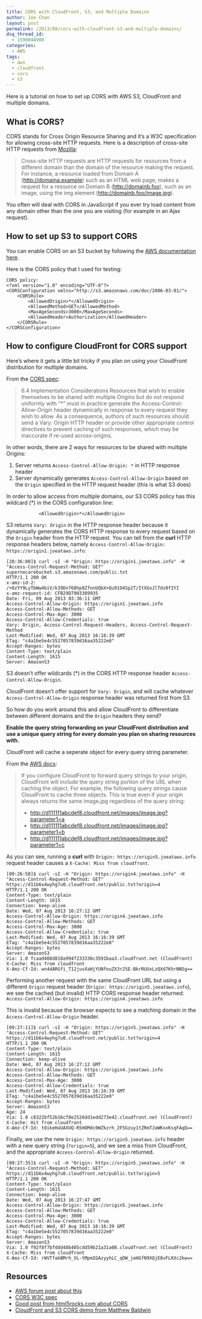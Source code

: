 ```yaml
---
title: CORS with CloudFront, S3, and Multiple Domains
author: Joe Chan
layout: post
permalink: /2013/08/cors-with-cloudfront-s3-and-multiple-domains/
dsq_thread_id:
  - 1590044900
categories:
  - AWS
tags:
  - aws
  - cloudfront
  - cors
  - s3
---
```

Here is a tutorial on how to set up CORS with AWS S3, CloudFront and multiple domains.

## What is CORS?

CORS stands for Cross Origin Resource Sharing and it&#8217;s a W3C specification for allowing cross-site HTTP requests. Here is a description of cross-site HTTP requests from <a href="https://developer.mozilla.org/en-US/docs/HTTP/Access_control_CORS" onclick="javascript:_gaq.push(['_trackEvent','outbound-article','http://developer.mozilla.org/en-US/docs/HTTP/Access_control_CORS']);">Mozilla</a>:

> Cross-site HTTP requests are HTTP requests for resources from a different domain than the domain of the resource making the request. For instance, a resource loaded from Domain A (http://domaina.example) such as an HTML web page, makes a request for a resource on Domain B (http://domainb.foo), such as an image, using the img element (http://domainb.foo/image.jpg).

You often will deal with CORS in JavaScript if you ever try load content from any domain other than the one you are visiting (for example in an Ajax request).

## How to set up S3 to support CORS

You can enable CORS on an S3 bucket by following the <a href="http://docs.aws.amazon.com/AmazonS3/latest/dev/cors.html" onclick="javascript:_gaq.push(['_trackEvent','outbound-article','http://docs.aws.amazon.com/AmazonS3/latest/dev/cors.html']);">AWS documentation here</a>.

Here is the CORS policy that I used for testing:

    CORS policy:
    <?xml version="1.0" encoding="UTF-8"?>
    <CORSConfiguration xmlns="http://s3.amazonaws.com/doc/2006-03-01/">
        <CORSRule>
            <AllowedOrigin>*</AllowedOrigin>
            <AllowedMethod>GET</AllowedMethod>
            <MaxAgeSeconds>3000</MaxAgeSeconds>
            <AllowedHeader>Authorization</AllowedHeader>
        </CORSRule>
    </CORSConfiguration>
    

## How to configure CloudFront for CORS support

Here&#8217;s where it gets a little bit tricky if you plan on using your CloudFront distribution for multiple domains.

From the <a href="http://www.w3.org/TR/cors/#resource-implementation" onclick="javascript:_gaq.push(['_trackEvent','outbound-article','http://www.w3.org/TR/cors/#resource-implementation']);">CORS spec</a>:

> 6.4 Implementation Considerations Resources that wish to enable themselves to be shared with multiple Origins but do not respond uniformly with &#8220;*&#8221; must in practice generate the Access-Control-Allow-Origin header dynamically in response to every request they wish to allow. As a consequence, authors of such resources should send a Vary: Origin HTTP header or provide other appropriate control directives to prevent caching of such responses, which may be inaccurate if re-used across-origins.

In other words, there are 2 ways for resources to be shared with multiple Origins:

1.  Server returns `Access-Control-Allow-Origin: *` in HTTP response header
2.  Server dynamically generates `Access-Control-Allow-Origin` based on the `Origin` specified in the HTTP request header (this is what S3 does)

In order to allow access from multiple domains, our S3 CORS policy has this wildcard (*) in the CORS configuration line:

                <AllowedOrigin>*</AllowedOrigin>
    

S3 returns `Vary: Origin` in the HTTP response header because it dynamically generates the CORS HTTP response to every request based on the `Origin` header from the HTTP request. You can tell from the **curl** HTTP response headers below, namely `Access-Control-Allow-Origin: https://origin1.joeataws.info`:

    [20:36:00]$ curl -sI -H "Origin: https://origin1.joeataws.info" -H "Access-Control-Request-Method: GET" supernocarebucket.s3.amazonaws.com/public.txt
    HTTP/1.1 200 OK
    x-amz-id-2: /+OzYY9LyTbWw4biV/k39Dnf68hp8ZfnnUQbX+Qu91O4Sp2T/ItXGoJlTdz0fIYI
    x-amz-request-id: CFB29D7903389935
    Date: Fri, 09 Aug 2013 03:36:11 GMT
    Access-Control-Allow-Origin: https://origin1.joeataws.info
    Access-Control-Allow-Methods: GET
    Access-Control-Max-Age: 3000
    Access-Control-Allow-Credentials: true
    Vary: Origin, Access-Control-Request-Headers, Access-Control-Request-Method
    Last-Modified: Wed, 07 Aug 2013 16:16:39 GMT
    ETag: "c4a1be5e4c5527057839d16aa35222e0"
    Accept-Ranges: bytes
    Content-Type: text/plain
    Content-Length: 1615
    Server: AmazonS3
    

S3 doesn&#8217;t offer wildcards (*) in the CORS HTTP response header `Access-Control-Allow-Origin`.

CloudFront doesn&#8217;t offer support for `Vary: Origin`, and will cache whatever `Access-Control-Allow-Origin` response header was returned first from S3.

So how do you work around this and allow CloudFront to differentiate between different domains and the `Origin` headers they send?

**Enable the query string forwarding on your CloudFront distribution and use a unique query string for every domain you plan on sharing resources with.**

CloudFront will cache a seperate object for every query string parameter.

From the <a href="http://docs.aws.amazon.com/AmazonCloudFront/latest/DeveloperGuide/QueryStringParameters.html" onclick="javascript:_gaq.push(['_trackEvent','outbound-article','http://docs.aws.amazon.com/AmazonCloudFront/latest/DeveloperGuide/QueryStringParameters.html']);">AWS docs</a>:

> If you configure CloudFront to forward query strings to your origin, CloudFront will include the query string portion of the URL when caching the object. For example, the following query strings cause CloudFront to cache three objects. This is true even if your origin always returns the same image.jpg regardless of the query string:
> 
> *   http://d111111abcdef8.cloudfront.net/images/image.jpg?parameter1=a
> *   http://d111111abcdef8.cloudfront.net/images/image.jpg?parameter1=b
> *   http://d111111abcdef8.cloudfront.net/images/image.jpg?parameter1=c

As you can see, running a **curl** with `Origin: https://origin5.joeataws.info` request header causes a `X-Cache: Miss from cloudfront`.

    [09:26:58]$ curl -sI -H "Origin: https://origin4.joeataws.info" -H "Access-Control-Request-Method: GET" https://d11b6x4wyhg7u0.cloudfront.net/public.txt?origin=4
    HTTP/1.1 200 OK
    Content-Type: text/plain
    Content-Length: 1615
    Connection: keep-alive
    Date: Wed, 07 Aug 2013 16:27:12 GMT
    Access-Control-Allow-Origin: https://origin4.joeataws.info
    Access-Control-Allow-Methods: GET
    Access-Control-Max-Age: 3000
    Access-Control-Allow-Credentials: true
    Last-Modified: Wed, 07 Aug 2013 16:16:39 GMT
    ETag: "c4a1be5e4c5527057839d16aa35222e0"
    Accept-Ranges: bytes
    Server: AmazonS3
    Via: 1.0 fcaad488d818a994f233336c3591baa3.cloudfront.net (CloudFront)
    X-Cache: Miss from cloudfront
    X-Amz-Cf-Id: wn4dARGfi_T12juvXaHjYUNfouZX3r25E-BkrRUUxLzQXd7KhrNN5g==
    

Performing another request with the same CloudFront URL but using a different `Origin` request header (`Origin: https://origin5.joeataws.info`), we see the cached (but invalid) HTTP CORS response header returned: `Access-Control-Allow-Origin: https://origin4.joeataws.info`

This is invalid because the browser expects to see a matching domain in the `Access-Control-Allow-Origin` header.

    [09:27:11]$ curl -sI -H "Origin: https://origin5.joeataws.info" -H "Access-Control-Request-Method: GET" https://d11b6x4wyhg7u0.cloudfront.net/public.txt?origin=4
    HTTP/1.1 200 OK
    Content-Type: text/plain
    Content-Length: 1615
    Connection: keep-alive
    Date: Wed, 07 Aug 2013 16:27:12 GMT
    Access-Control-Allow-Origin: https://origin4.joeataws.info
    Access-Control-Allow-Methods: GET
    Access-Control-Max-Age: 3000
    Access-Control-Allow-Credentials: true
    Last-Modified: Wed, 07 Aug 2013 16:16:39 GMT
    ETag: "c4a1be5e4c5527057839d16aa35222e0"
    Accept-Ranges: bytes
    Server: AmazonS3
    Age: 24
    Via: 1.0 c8322bf52b16cf8e2526dd1edd273e42.cloudfront.net (CloudFront)
    X-Cache: Hit from cloudfront
    X-Amz-Cf-Id: tOikeHaUAXUQ-R5HOMdc0WZkzrh_2F5Gzuy1tZRmTJaWKxxKsqFAqQ==
    

Finally, we use the new `Origin: https://origin5.joeataws.info` header with a new query string (`?origin=5`), and we see a miss from CloudFront, and the appropriate `Access-Control-Allow-Origin` returned.

    [09:27:35]$ curl -sI -H "Origin: https://origin5.joeataws.info" -H "Access-Control-Request-Method: GET" https://d11b6x4wyhg7u0.cloudfront.net/public.txt?origin=5
    HTTP/1.1 200 OK
    Content-Type: text/plain
    Content-Length: 1615
    Connection: keep-alive
    Date: Wed, 07 Aug 2013 16:27:47 GMT
    Access-Control-Allow-Origin: https://origin5.joeataws.info
    Access-Control-Allow-Methods: GET
    Access-Control-Max-Age: 3000
    Access-Control-Allow-Credentials: true
    Last-Modified: Wed, 07 Aug 2013 16:16:39 GMT
    ETag: "c4a1be5e4c5527057839d16aa35222e0"
    Accept-Ranges: bytes
    Server: AmazonS3
    Via: 1.0 f92f8f7bfddd48b405cdd59b21a31a08.cloudfront.net (CloudFront)
    X-Cache: Miss from cloudfront
    X-Amz-Cf-Id: rWVTfakBMrh_VL-tMpmIGAzyyhLC_qOW_jeHGfN9XQjE8vFLKXc2kw==
    

## Resources

*   <a href="https://forums.aws.amazon.com/thread.jspa?messageID=446433" onclick="javascript:_gaq.push(['_trackEvent','outbound-article','http://forums.aws.amazon.com/thread.jspa?messageID=446433']);">AWS forum post about this</a>
*   <a href="http://www.w3.org/TR/cors/" onclick="javascript:_gaq.push(['_trackEvent','outbound-article','http://www.w3.org/TR/cors/']);">CORS W3C spec</a>
*   <a href="http://www.html5rocks.com/en/tutorials/cors/" onclick="javascript:_gaq.push(['_trackEvent','outbound-article','http://www.html5rocks.com/en/tutorials/cors/']);">Good post from html5rocks.com about CORS</a>
*   <a href="http://matthewgbaldwin.com/" onclick="javascript:_gaq.push(['_trackEvent','outbound-article','http://matthewgbaldwin.com/']);">CloudFront and S3 CORS demo from Matthew Baldwin</a>


